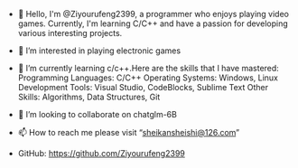 - 👋 Hello, I'm @Ziyourufeng2399, a programmer who enjoys playing video games. Currently, I'm learning C/C++ and have a passion for developing various interesting projects.
- 👀 I’m interested in playing electronic games

- 🌱 I’m currently learning c/c++.Here are the skills that I have mastered:
Programming Languages: C/C++
Operating Systems: Windows, Linux
Development Tools: Visual Studio, CodeBlocks, Sublime Text
Other Skills: Algorithms, Data Structures, Git

- 💞️ I’m looking to collaborate on chatglm-6B
- 📫 How to reach me please visit “sheikansheishi@126.com”
- GitHub: https://github.com/Ziyourufeng2399


<!---
Ziyourufeng2399/Ziyourufeng2399 is a ✨ special ✨ repository because its `README.md` (this file) appears on your GitHub profile.
You can click the Preview link to take a look at your changes.
--->
